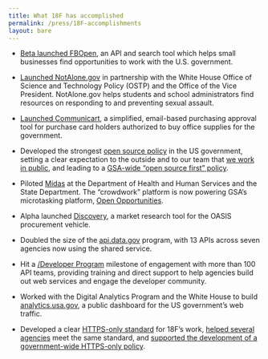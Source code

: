 ```yaml
---
title: What 18F has accomplished
permalink: /press/18F-accomplishments
layout: bare
---
```



* [Beta launched FBOpen](https://18f.gsa.gov/2014/03/31/announcing-fbopen-government-opportunities-made-easier/), an API and search tool which helps small businesses find opportunities to work with the U.S. government.

* [Launched NotAlone.gov](https://18f.gsa.gov/2014/05/09/a-few-notes-on-notalone-gov/) in partnership with the White House Office of Science and Technology Policy (OSTP) and the Office of the Vice President. NotAlone.gov helps students and school administrators find resources on responding to and preventing sexual assault.

* [Launched Communicart](https://speakerdeck.com/18f/cap-communicart-18f-demo-day-9-may-2014), a simplified, email-based purchasing approval tool for purchase card holders authorized to buy office supplies for the government.

* Developed the strongest [open source policy](https://github.com/18F/open-source-policy) in the US government, setting a clear expectation to the outside and to our team that [we work in public](https://18f.gsa.gov/2014/07/31/working-in-public-from-day-1/), and leading to a [GSA-wide “open source first” policy](http://gsablogs.gsa.gov/innovation/2014/08/01/our-guiding-principles/).

* Piloted [Midas](https://18f.gsa.gov/2014/07/16/midas-a-marketplace-for-innovation-in-government/) at the Department of Health and Human Services and the State Department. The “crowdwork” platform is now powering GSA’s microtasking platform, [Open Opportunities](https://midas.18f.us/).

* Alpha launched [Discovery](https://discovery.gsa.gov/), a market research tool for the OASIS procurement vehicle.

* Doubled the size of the [api.data.gov](https://api.data.gov/) program, with 13 APIs across seven agencies now using the shared service.

* Hit a [/Developer Program](https://18f.github.io/API-All-the-X/) milestone of engagement with more than 100 API teams, providing training and direct support to help agencies build out web services and engage the developer community.

* Worked with the Digital Analytics Program and the White House to build [analytics.usa.gov](https://analytics.usa.gov/), a public dashboard for the US government’s web traffic.

* Developed a clear [HTTPS-only standard](https://18f.gsa.gov/2014/11/13/why-we-use-https-in-every-gov-website-we-make/) for 18F’s work, [helped several agencies](https://18f.gsa.gov/2015/02/09/the-first-gov-domains-hardcoded-into-your-browser-as-all-https/) meet the same standard, and [supported the development of a government-wide HTTPS-only policy](https://18f.gsa.gov/2015/03/17/for-public-comment-the-https-only-standard/).
